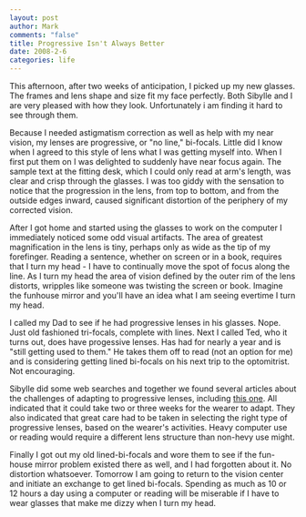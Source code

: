 ```yaml
--- 
layout: post
author: Mark
comments: "false"
title: Progressive Isn't Always Better
date: 2008-2-6
categories: life
---
```

This afternoon, after two weeks of anticipation, I picked up my new glasses.  The frames and lens shape and size fit my face perfectly.  Both Sibylle and I are very pleased with how they look.  Unfortunately i am finding it hard to see through them.

Because I needed astigmatism correction as well as help with  my near vision, my lenses are progressive, or "no line," bi-focals.  Little did I know when I agreed to this style of lens what I was getting myself into.  When I first put them on I was delighted to suddenly have near focus again.  The sample text at the fitting desk, which I could only read at arm's length, was clear and crisp through the glasses.  I was too giddy with the sensation to notice that the progression in the lens, from top to bottom, and from the outside edges inward, caused significant distortion of the periphery of my corrected vision.

After I got home and started using the glasses to work on the computer I immediately noticed some odd visual artifacts.  The area of greatest magnification in the lens is tiny, perhaps only as wide as the tip of my forefinger.  Reading a sentence, whether on screen or in a book, requires that I turn my head - I have to continually move the spot of focus along the line.  As I turn my head the area of vision defined by the outer rim of the lens distorts, wripples like someone was twisting the screen or book.  Imagine the funhouse mirror and you'll have an idea what I am seeing evertime I turn my head.

I called my Dad to see if he had progressive lenses in his glasses. Nope. Just old fashioned tri-focals, complete with lines.  Next I called Ted, who it turns out, does have progessive lenses.  Has had for nearly a year and is "still getting used to them."  He takes them off to read (not an option for me) and is considering getting lined bi-focals on his next trip to the optomitrist.  Not encouraging.

Sibylle did some web searches and together we found several articles about the challenges of adapting to progressive lenses, including <a href="http://www.revoptom.com/archive/issue/ro111f1.htm" title="Review of Optometry November 1999, Opthalmic Lenses">this one</a>. All indicated that it could take two or three weeks for the wearer to adapt.  They also indicated that great care had to be taken in selecting the right type of progressive lenses, based on the wearer's activities.  Heavy computer use or reading would require a different lens structure than non-hevy use might.

Finally I got out my old lined-bi-focals and wore them to see if the fun-house mirror problem existed there as well, and I had forgotten about it.  No distortion whatsoever.  Tomorrow I am going to return to the vision center and initiate an exchange to get lined bi-focals.  Spending as much as 10 or 12 hours a day using a computer or reading will be miserable if I have to wear glasses that make me dizzy when I turn my head.
